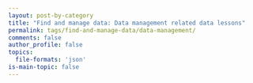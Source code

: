 ```yaml
---
layout: post-by-category
title: "Find and manage data: Data management related data lessons"
permalink: tags/find-and-manage-data/data-management/
comments: false
author_profile: false
topics:
  file-formats: 'json'
is-main-topic: false
---
```

